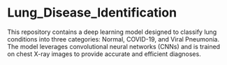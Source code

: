 # Lung_Disease_Identification
This repository contains a deep learning model designed to classify lung conditions into three categories: Normal, COVID-19, and Viral Pneumonia. The model leverages convolutional neural networks (CNNs) and is trained on chest X-ray images to provide accurate and efficient diagnoses.
